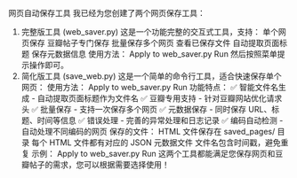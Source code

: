 网页自动保存工具
我已经为您创建了两个网页保存工具：

1. 完整版工具 (web_saver.py)
   这是一个功能完整的交互式工具，支持：
   单个网页保存
   豆瓣帖子专门保存
   批量保存多个网页
   查看已保存文件
   自动提取页面标题
   保存元数据信息
   使用方法：
   Apply to web_saver.py
   Run
   然后按照菜单提示操作即可。
2. 简化版工具 (save_web.py)
   这是一个简单的命令行工具，适合快速保存单个网页：
   使用方法：
   Apply to web_saver.py
   Run
   功能特点：
   ✅ 智能文件名生成 - 自动提取页面标题作为文件名
   ✅ 豆瓣专用支持 - 针对豆瓣网站优化请求头
   ✅ 批量保存 - 支持一次保存多个网页
   ✅ 元数据保存 - 同时保存 URL、标题、时间等信息
   ✅ 错误处理 - 完善的异常处理和日志记录
   ✅ 编码自动检测 - 自动处理不同编码的网页
   保存的文件：
   HTML 文件保存在 saved_pages/ 目录
   每个 HTML 文件都有对应的 JSON 元数据文件
   文件名包含时间戳，避免重复
   示例：
   Apply to web_saver.py
   Run
   这两个工具都能满足您保存网页和豆瓣帖子的需求，您可以根据需要选择使用！
